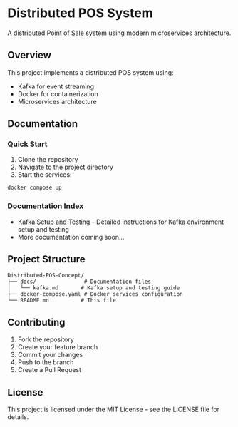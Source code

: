 # Distributed POS System

A distributed Point of Sale system using modern microservices architecture.

## Overview

This project implements a distributed POS system using:
- Kafka for event streaming
- Docker for containerization
- Microservices architecture

## Documentation

### Quick Start
1. Clone the repository
2. Navigate to the project directory
3. Start the services:
```bash
docker compose up
```

### Documentation Index

- [Kafka Setup and Testing](docs/kafka.md) - Detailed instructions for Kafka environment setup and testing
- More documentation coming soon...

## Project Structure

```
Distributed-POS-Concept/
├── docs/               # Documentation files
│   └── kafka.md       # Kafka setup and testing guide
├── docker-compose.yaml # Docker services configuration
└── README.md          # This file
```

## Contributing

1. Fork the repository
2. Create your feature branch
3. Commit your changes
4. Push to the branch
5. Create a Pull Request

## License

This project is licensed under the MIT License - see the LICENSE file for details.
